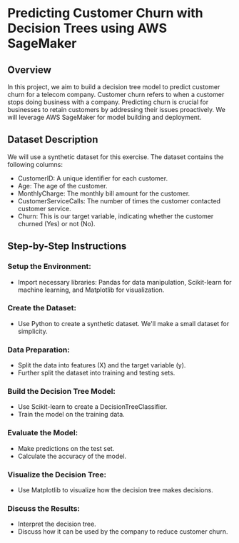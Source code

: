# Predicting Customer Churn with Decision Trees using AWS SageMaker

## Overview
In this project, we aim to build a decision tree model to predict customer churn for a telecom company. Customer churn refers to when a customer stops doing business with a company. Predicting churn is crucial for businesses to retain customers by addressing their issues proactively. We will leverage AWS SageMaker for model building and deployment.

## Dataset Description
We will use a synthetic dataset for this exercise. The dataset contains the following columns:
- CustomerID: A unique identifier for each customer.
- Age: The age of the customer.
- MonthlyCharge: The monthly bill amount for the customer.
- CustomerServiceCalls: The number of times the customer contacted customer service.
- Churn: This is our target variable, indicating whether the customer churned (Yes) or not (No).

## Step-by-Step Instructions
### Setup the Environment:
- Import necessary libraries: Pandas for data manipulation, Scikit-learn for machine learning, and Matplotlib for visualization.

### Create the Dataset:
- Use Python to create a synthetic dataset. We'll make a small dataset for simplicity.

### Data Preparation:
- Split the data into features (X) and the target variable (y).
- Further split the dataset into training and testing sets.

### Build the Decision Tree Model:
- Use Scikit-learn to create a DecisionTreeClassifier.
- Train the model on the training data.

### Evaluate the Model:
- Make predictions on the test set.
- Calculate the accuracy of the model.

### Visualize the Decision Tree:
- Use Matplotlib to visualize how the decision tree makes decisions.

### Discuss the Results:
- Interpret the decision tree.
- Discuss how it can be used by the company to reduce customer churn.
